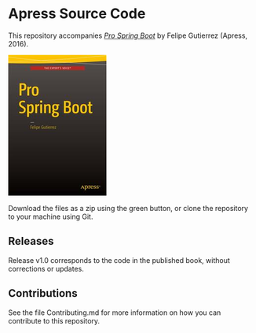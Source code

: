# Apress Source Code

This repository accompanies [*Pro Spring Boot*](http://www.apress.com/9781484214329) by Felipe Gutierrez (Apress, 2016).

![Cover image](9781484214329.jpg)

Download the files as a zip using the green button, or clone the repository to your machine using Git.

## Releases

Release v1.0 corresponds to the code in the published book, without corrections or updates.

## Contributions

See the file Contributing.md for more information on how you can contribute to this repository.
